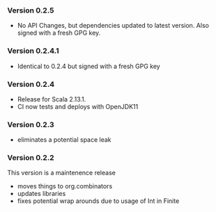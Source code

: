 ### Version 0.2.5
- No API Changes, but dependencies updated to latest version.
  Also signed with a fresh GPG key.

### Version 0.2.4.1
- Identical to 0.2.4 but signed with a fresh GPG key

### Version 0.2.4
- Release for Scala 2.13.1.
- CI now tests and deploys with OpenJDK11

### Version 0.2.3
- eliminates a potential space leak

### Version 0.2.2
This version is a maintenence release
 - moves things to org.combinators
 - updates libraries
 - fixes potential wrap arounds due to usage of Int in Finite


